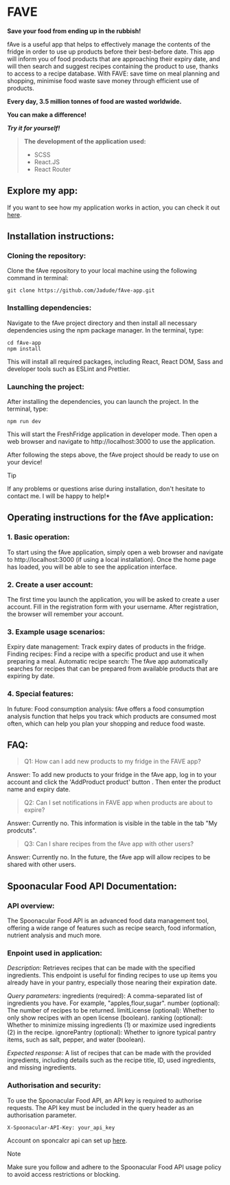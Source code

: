 # FAVE
 **Save your food from ending up in the rubbish!**

fAve is a useful app that helps to effectively manage the contents of the fridge in order to use up products before their best-before date. This app
will inform you of food products that are approaching their expiry date, and will then search and suggest recipes containing the product to use, thanks to access to a recipe database. With FAVE:
save time on meal planning and shopping,
minimise food waste
save money through efficient use of products.

**Every day, 3.5 million tonnes of food are wasted worldwide.** 

**You can make a difference!**

 ***Try it for yourself!***





> **The development of the application used:**
> * SCSS
> * React.JS
> * React Router

## Explore my app:

If you want to see how my application works in action, you can check it out [here](https://6650564a9880de00080e1a01--classy-custard-973f38.netlify.app/).


## Installation instructions:

### Cloning the repository:
Clone the fAve repository to your local machine using the following command in terminal:

```
git clone https://github.com/Jadude/fAve-app.git
```

### Installing dependencies:
Navigate to the fAve project directory and then install all necessary dependencies using the npm package manager. In the terminal, type:

```
cd fAve-app
npm install
```
This will install all required packages, including React, React DOM, Sass and developer tools such as ESLint and Prettier.


### Launching the project:
After installing the dependencies, you can launch the project. In the terminal, type:
```
npm run dev
```
This will start the FreshFridge application in developer mode. Then open a web browser and navigate to http://localhost:3000 to use the application.



After following the steps above, the fAve project should be ready to use on your device!

> [!TIP]
> If any problems or questions arise during installation, don't hesitate to contact me. I will be happy to help!*



## Operating instructions for the fAve application:

### 1. Basic operation:

To start using the fAve application, simply open a web browser and navigate to http://localhost:3000 (if using a local installation).
Once the home page has loaded, you will be able to see the application interface.

### 2. Create a user account:

The first time you launch the application, you will be asked to create a user account. Fill in the registration form with your username.
After registration, the browser will remember your account.

### 3. Example usage scenarios:

Expiry date management: Track expiry dates of products in the fridge. 
Finding recipes: Find a recipe with a specific product and use it when preparing a meal.
Automatic recipe search: The fAve app automatically searches for recipes that can be prepared from available products that are expiring by date.

### 4. Special features:

In future:
Food consumption analysis: fAve offers a food consumption analysis function that helps you track which products are consumed most often, which can help you plan your shopping and reduce food waste.



## FAQ:

> Q1: How can I add new products to my fridge in the FAVE app?

Answer: To add new products to your fridge in the fAve app, log in to your account and click the 'AddProduct product' button . Then enter the product name and expiry date. 

> Q2: Can I set notifications in FAVE app when products are about to expire?

Answer: Currently no. This information is visible in the table in the tab "My prodcuts".

> Q3: Can I share recipes from the fAve app with other users?

Answer: Currently no.  In the future, the fAve app will allow recipes to be shared with other users.



## Spoonacular Food API Documentation:

### API overview:
The Spoonacular Food API is an advanced food data management tool, offering a wide range of features such as recipe search, food information, nutrient analysis and much more.

### Enpoint used in application:


*Description:*
Retrieves recipes that can be made with the specified ingredients. This endpoint is useful for finding recipes to use up items you already have in your pantry, especially those nearing their expiration date.

*Query parameters:*
ingredients (required): A comma-separated list of ingredients you have. For example, "apples,flour,sugar".
number (optional): The number of recipes to be returned.
limitLicense (optional): Whether to only show recipes with an open license (boolean).
ranking (optional): Whether to minimize missing ingredients (1) or maximize used ingredients (2) in the recipe.
ignorePantry (optional): Whether to ignore typical pantry items, such as salt, pepper, and water (boolean).

*Expected response:*
A list of recipes that can be made with the provided ingredients, including details such as the recipe title, ID, used ingredients, and missing ingredients.

 
### Authorisation and security:
To use the Spoonacular Food API, an API key is required to authorise requests. The API key must be included in the query header as an authorisation parameter.
```
X-Spoonacular-API-Key: your_api_key
```
Account on sponcalcr api can set up [here](https://spoonacular.com/food-api).

> [!NOTE]
> Make sure you follow and adhere to the Spoonacular Food API usage policy to avoid access restrictions or blocking.
